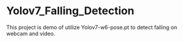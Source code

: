 # Yolov7_Falling_Detection
This project is demo of utilize Yolov7-w6-pose.pt to detect falling on webcam and video. 
